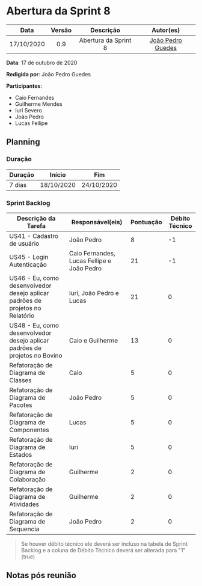 # Abertura da Sprint 8

|    Data    | Versão |         Descrição         |           Autor(es)           |
| :--------: | :----: | :-----------------------: | :---------------------------: |
| 17/10/2020  |  0.9   | Abertura da Sprint 8 | [João Pedro Guedes](https://github.com/sudjoao) |

**Data**: 17 de outubro de 2020

**Redigida por**: João Pedro Guedes

**Participantes**:
* Caio Fernandes
* Guilherme Mendes
* Iuri Severo
* João Pedro
* Lucas Fellipe

## Planning

### Duração

| Duração |   Início   |     Fim    |
| ------- | ---------- | ---------- |
| 7 dias  | 18/10/2020 | 24/10/2020 |

### Sprint Backlog

| Descrição da Tarefa | Responsável(eis) | Pontuação | Débito Técnico |
| ------------------- | ---------------- | --------- | -------------- |
| US41 - Cadastro de usuário | João Pedro | 8 | -1 |
| US45 - Login Autenticação | Caio Fernandes, Lucas Fellipe e João Pedro| 21 | -1 |
| US46 - Eu, como desenvolvedor desejo aplicar padrões de projetos no Relatório |Iuri, João Pedro e Lucas  |21  | 0 |
| US48 - Eu, como desenvolvedor desejo aplicar padrões de projetos no Bovino |Caio e Guilherme  |13  | 0 |
|Refatoração de Diagrama de Classes| Caio |  5 | 0 |
|Refatoração de Diagrama de Pacotes| João Pedro | 5| 0 |
|Refatoração de Diagrama de Componentes| Lucas | 5| 0 |
|Refatoração de Diagrama de Estados| Iuri | 5| 0 |
|Refatoração de Diagrama de Colaboração|Guilherme |2|0 |
|Refatoração de Diagrama de Atividades| Guilherme |2| 0 |
|Refatoração de Diagrama de Sequencia| João Pedro |2| 0 |
> Se houver débito técnico ele deverá ser incluso na tabela de Sprint Backlog e a coluna de Débito Técnico deverá ser alterada para "1" (true)

## Notas pós reunião
